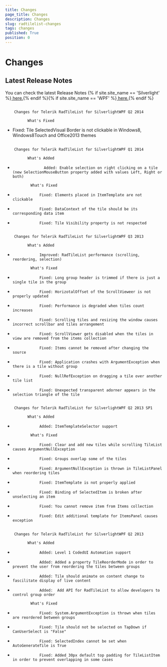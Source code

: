 ```yaml
---
title: Changes
page_title: Changes
description: Changes
slug: radtilelist-changes
tags: changes
published: True
position: 0
---
```


# Changes



## Latest Release Notes

You can check the latest Release Notes
          {% if site.site_name == 'Silverlight' %}[ here.](http://www.telerik.com/products/silverlight/whats-new/release_notes.aspx){% endif %}{% if site.site_name == 'WPF' %}[ here.](http://www.telerik.com/products/wpf/whats-new/release-history.aspx){% endif %}

## 
		Changes for Telerik RadTileList for SilverlightWPF Q2 2014
	  
			  What's Fixed
			

* Fixed: Tile SelectedVisual Border is not clickable in Windows8, Windows8Touch and Office2013 themes
				  

## 
        Changes for Telerik RadTileList for SilverlightWPF Q1 2014
      
              What's Added
            

* 
                    Added: Enable selection on right clicking on a tile (new SelectionMouseButton property added with values Left, Right or both)
                  
              What's Fixed
            

* 
                  Fixed: Elements placed in ItemTemplate are not clickable
                

* 
                  Fixed: DataContext of the tile should be its corresponding data item
                

* 
                  Fixed: Tile Visibility property is not respected
                

## 
        Changes for Telerik RadTileList for SilverlightWPF Q3 2013
      
              What's Added
            

* 
                  Improved: RadTileList performance (scrolling, reordering, selection)
                
              What's Fixed
            

* 
                  Fixed: Long group header is trimmed if there is just a single tile in the group
                

* 
                  Fixed: HorizotalOffset of the ScrollVieweer is not properly updated
                

* 
                  Fixed: Performance is degraded when tiles count increases
                

* 
                  Fixed: Scrolling tiles and resizing the window causes incorrect scrollbar and tiles arrangement
                

* 
                  Fixed: ScrollViewer gets disabled when the tiles in view are removed from the items collection
                

* 
                  Fixed: Items cannot be removed after changing the source
                

* 
                  Fixed: Application crashes with ArgumentException when there is a tile without group
                

* 
                  Fixed: NullRefException on dragging a tile over another tile list
                

* 
                  Fixed: Unexpected transparent adorner appears in the selection triangle of the tile
                

## 
        Changes for Telerik RadTileList for SilverlightWPF Q2 2013 SP1
      
              What's Added
            

* 
                  Added: ItemTemplateSelector support
                
              What's Fixed
            

* 
                  Fixed: Clear and add new tiles while scrolling TileList causes ArgumentNullException
                

* 
                  Fixed: Groups overlap some of the tiles
                

* 
                  Fixed: ArgumentNullException is thrown in TileListPanel when reordering tiles
                

* 
                  Fixed: ItemTemplate is not properly applied
                

* 
                  Fixed: Binding of SelectedItem is broken after unselecting an item
                

* 
                  Fixed: You cannot remove item from Items collection
                

* 
                  Fixed: Edit additional template for ItemsPanel causes exception
                

## 
        Changes for Telerik RadTileList for SilverlightWPF Q2 2013
      
              What's Added
            

* 
                  Added: Level 1 CodedUI Automation support
                

* 
                  Added: Added a property TileReorderMode in order to prevent the user from reordering the tiles between groups
                

* 
                  Added: Tile should animate on content change to fascilitate display of live content
                

* 
                  Added:  Add API for RadTileList to allow developers to control group order
                
              What's Fixed
            

* 
                  Fixed: System.ArgumentException is thrown when tiles are reordered between groups
                

* 
                  Fixed: Tile should not be selected on TapDown if CanUserSelect is "False"
                

* 
                  Fixed: SelectedIndex cannot be set when AutoGenerateTile is True
                

* 
                  Fixed: Added 30px default top padding for TileListItem in order to prevent overlapping in some cases
                
